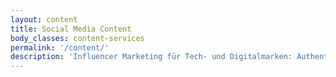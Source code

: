 ```yaml
---
layout: content
title: Social Media Content
body_classes: content-services
permalink: '/content/'
description: 'Influencer Marketing für Tech- und Digitalmarken: Authentischer Content, gezielte Ansprache technikaffiner Zielgruppen & nachhaltiger Community-Aufbau.'
---
```

